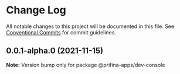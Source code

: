 # Change Log

All notable changes to this project will be documented in this file.
See [Conventional Commits](https://conventionalcommits.org) for commit guidelines.

## 0.0.1-alpha.0 (2021-11-15)

**Note:** Version bump only for package @prifina-apps/dev-console
